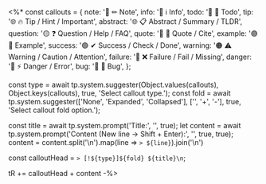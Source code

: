 <%*
const callouts = {
note: '🔵 ✏ Note',
info: '🔵 ℹ Info',
todo: '🔵 🔳 Todo',
tip: '🌐 🔥 Tip / Hint / Important',
abstract: '🌐 📋 Abstract / Summary / TLDR',
question: '🟡 ❓ Question / Help / FAQ',
quote: '🔘 💬 Quote / Cite',
example: '🟣 📑 Example',
success: '🟢 ✔ Success / Check / Done',
warning: '🟠 ⚠ Warning / Caution / Attention',
failure: '🔴 ❌ Failure / Fail / Missing',
danger: '🔴 ⚡ Danger / Error',
bug: '🔴 🐞 Bug',
};

const type = await tp.system.suggester(Object.values(callouts), Object.keys(callouts), true, 'Select callout type.');
const fold = await tp.system.suggester(['None', 'Expanded', 'Collapsed'], ['', '+', '-'], true, 'Select callout fold option.');

const title = await tp.system.prompt('Title:', '', true);
let content = await tp.system.prompt('Content (New line -> Shift + Enter):', '', true, true);
content = content.split('\n').map(line => `> ${line}`).join('\n')  

const calloutHead = `> [!${type}]${fold} ${title}\n`;

tR += calloutHead + content
-%>